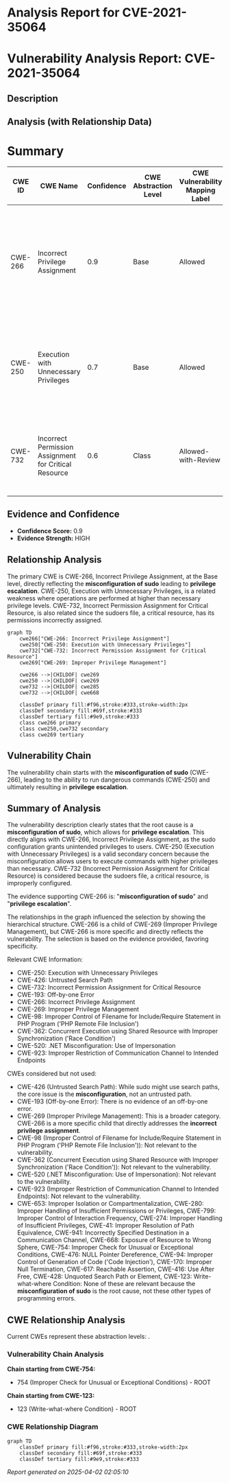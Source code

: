 # Analysis Report for CVE-2021-35064

# Vulnerability Analysis Report: CVE-2021-35064

## Description



## Analysis (with Relationship Data)

# Summary
| CWE ID | CWE Name | Confidence | CWE Abstraction Level | CWE Vulnerability Mapping Label | CWE-Vulnerability Mapping Notes |
|---|---|---|---|---|---|
| CWE-266 | Incorrect Privilege Assignment | 0.9 | Base | Allowed | Primary CWE. The **misconfiguration of sudo** allows for **privilege escalation** because an incorrect privilege was assigned to a user to execute dangerous commands. |
| CWE-250 | Execution with Unnecessary Privileges | 0.7 | Base | Allowed | Secondary CWE. Sudo allows for execution with unnecessary privileges, since it allows the execution of commands at a higher privilege level than required. |
| CWE-732 | Incorrect Permission Assignment for Critical Resource | 0.6 | Class | Allowed-with-Review | Secondary CWE. The sudoers file is a critical resource, and the misconfiguration results in incorrect permission assignment for it. |

## Evidence and Confidence

*   **Confidence Score:** 0.9
*   **Evidence Strength:** HIGH

## Relationship Analysis
The primary CWE is CWE-266, Incorrect Privilege Assignment, at the Base level, directly reflecting the **misconfiguration of sudo** leading to **privilege escalation**. CWE-250, Execution with Unnecessary Privileges, is a related weakness where operations are performed at higher than necessary privilege levels. CWE-732, Incorrect Permission Assignment for Critical Resource, is also related since the sudoers file, a critical resource, has its permissions incorrectly assigned.

```mermaid
graph TD
    cwe266["CWE-266: Incorrect Privilege Assignment"]
    cwe250["CWE-250: Execution with Unnecessary Privileges"]
    cwe732["CWE-732: Incorrect Permission Assignment for Critical Resource"]
    cwe269["CWE-269: Improper Privilege Management"]

    cwe266 -->|CHILDOF| cwe269
    cwe250 -->|CHILDOF| cwe269
    cwe732 -->|CHILDOF| cwe285
    cwe732 -->|CHILDOF| cwe668
    
    classDef primary fill:#f96,stroke:#333,stroke-width:2px
    classDef secondary fill:#69f,stroke:#333
    classDef tertiary fill:#9e9,stroke:#333
    class cwe266 primary
    class cwe250,cwe732 secondary
    class cwe269 tertiary
```

## Vulnerability Chain
The vulnerability chain starts with the **misconfiguration of sudo** (CWE-266), leading to the ability to run dangerous commands (CWE-250) and ultimately resulting in **privilege escalation**.

## Summary of Analysis
The vulnerability description clearly states that the root cause is a **misconfiguration of sudo**, which allows for **privilege escalation**. This directly aligns with CWE-266, Incorrect Privilege Assignment, as the sudo configuration grants unintended privileges to users. CWE-250 (Execution with Unnecessary Privileges) is a valid secondary concern because the misconfiguration allows users to execute commands with higher privileges than necessary. CWE-732 (Incorrect Permission Assignment for Critical Resource) is considered because the sudoers file, a critical resource, is improperly configured.

The evidence supporting CWE-266 is: "**misconfiguration of sudo**" and "**privilege escalation**".

The relationships in the graph influenced the selection by showing the hierarchical structure. CWE-266 is a child of CWE-269 (Improper Privilege Management), but CWE-266 is more specific and directly reflects the vulnerability. The selection is based on the evidence provided, favoring specificity.

Relevant CWE Information:
- CWE-250: Execution with Unnecessary Privileges
- CWE-426: Untrusted Search Path
- CWE-732: Incorrect Permission Assignment for Critical Resource
- CWE-193: Off-by-one Error
- CWE-266: Incorrect Privilege Assignment
- CWE-269: Improper Privilege Management
- CWE-98: Improper Control of Filename for Include/Require Statement in PHP Program ('PHP Remote File Inclusion')
- CWE-362: Concurrent Execution using Shared Resource with Improper Synchronization ('Race Condition')
- CWE-520: .NET Misconfiguration: Use of Impersonation
- CWE-923: Improper Restriction of Communication Channel to Intended Endpoints

CWEs considered but not used:

*   CWE-426 (Untrusted Search Path): While sudo might use search paths, the core issue is the **misconfiguration**, not an untrusted path.
*   CWE-193 (Off-by-one Error): There is no evidence of an off-by-one error.
*   CWE-269 (Improper Privilege Management): This is a broader category. CWE-266 is a more specific child that directly addresses the **incorrect privilege assignment**.
*   CWE-98 (Improper Control of Filename for Include/Require Statement in PHP Program ('PHP Remote File Inclusion')): Not relevant to the vulnerability.
*   CWE-362 (Concurrent Execution using Shared Resource with Improper Synchronization ('Race Condition')): Not relevant to the vulnerability.
*   CWE-520 (.NET Misconfiguration: Use of Impersonation): Not relevant to the vulnerability.
*   CWE-923 (Improper Restriction of Communication Channel to Intended Endpoints): Not relevant to the vulnerability.
*   CWE-653: Improper Isolation or Compartmentalization, CWE-280: Improper Handling of Insufficient Permissions or Privileges, CWE-799: Improper Control of Interaction Frequency, CWE-274: Improper Handling of Insufficient Privileges, CWE-41: Improper Resolution of Path Equivalence, CWE-941: Incorrectly Specified Destination in a Communication Channel, CWE-668: Exposure of Resource to Wrong Sphere, CWE-754: Improper Check for Unusual or Exceptional Conditions, CWE-476: NULL Pointer Dereference, CWE-94: Improper Control of Generation of Code ('Code Injection'), CWE-170: Improper Null Termination, CWE-617: Reachable Assertion, CWE-416: Use After Free, CWE-428: Unquoted Search Path or Element, CWE-123: Write-what-where Condition: None of these are relevant because the **misconfiguration of sudo** is the root cause, not these other types of programming errors.


## CWE Relationship Analysis

Current CWEs represent these abstraction levels: .


### Vulnerability Chain Analysis

**Chain starting from CWE-754:**
- 754 (Improper Check for Unusual or Exceptional Conditions) - ROOT


**Chain starting from CWE-123:**
- 123 (Write-what-where Condition) - ROOT



### CWE Relationship Diagram

```mermaid
graph TD
    classDef primary fill:#f96,stroke:#333,stroke-width:2px
    classDef secondary fill:#69f,stroke:#333
    classDef tertiary fill:#9e9,stroke:#333
```



*Report generated on 2025-04-02 02:05:10*
